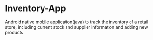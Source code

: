 # Inventory-App
Android native mobile application(java) to track the inventory of a retail store, including current stock and supplier information and adding new products
